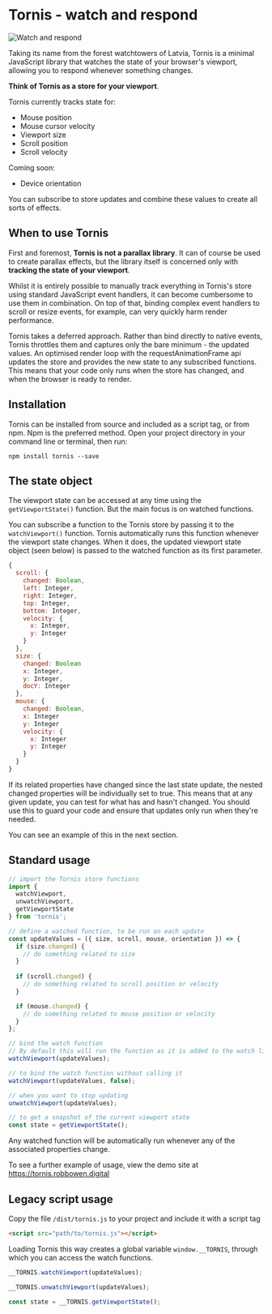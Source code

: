 # Tornis - watch and respond

![Watch and respond](https://tornis.robbowen.digital/icon.png)

Taking its name from the forest watchtowers of Latvia, Tornis is a minimal JavaScript library that watches the state of your browser's viewport, allowing you to respond whenever something changes. 

__Think of Tornis as a store for your viewport__.

Tornis currently tracks state for:

* Mouse position
* Mouse cursor velocity
* Viewport size
* Scroll position
* Scroll velocity

Coming soon:
* Device orientation

You can subscribe to store updates and combine these values to create all sorts of effects.

## When to use Tornis

First and foremost, __Tornis is not a parallax library__. It can of course be used to create parallax effects, but the library itself is concerned only with __tracking the state of your viewport__.

Whilst it is entirely possible to manually track everything in Tornis's store using standard JavaScript event handlers, it can become cumbersome to use them in combination. On top of that, binding complex event handlers to scroll or resize events, for example, can very quickly harm render performance.

Tornis takes a deferred approach. Rather than bind directly to native events, Tornis throttles them and captures only the bare minimum - the updated values. An optimised render loop with the requestAnimationFrame api updates the store and provides the new state to any subscribed functions. This means that your code only runs when the store has changed, and when the browser is ready to render.

## Installation
Tornis can be installed from source and included as a script tag, or from npm. Npm is the preferred method. Open your project directory in your command line or terminal, then run:

```
npm install tornis --save
```

## The state object
The viewport state can be accessed at any time using the `getViewportState()` function. But the main focus is on watched functions.

You can subscribe a function to the Tornis store by passing it to the `watchViewport()` function. Tornis automatically runs this function whenever the viewport state changes. When it does, the updated viewport state object (seen below) is passed to the watched function as its first parameter.

``` javascript
{
  scroll: {
    changed: Boolean,
    left: Integer,
    right: Integer,
    top: Integer,
    bottom: Integer,
    velocity: {
      x: Integer,
      y: Integer
    }
  },
  size: {
    changed: Boolean
    x: Integer,
    y: Integer,
    docY: Integer
  },
  mouse: {
    changed: Boolean,
    x: Integer
    y: Integer
    velocity: {
      x: Integer
      y: Integer
    }
  }
}
```

If its related properties have changed since the last state update, the nested changed properties will be individually set to true. This means that at any given update, you can test for what has and hasn't changed. You should use this to guard your code and ensure that updates only run when they're needed.

You can see an example of this in the next section.

## Standard usage
``` javascript
// import the Tornis store functions
import { 
  watchViewport, 
  unwatchViewport, 
  getViewportState
} from 'tornis';

// define a watched function, to be run on each update
const updateValues = ({ size, scroll, mouse, orientation }) => {
  if (size.changed) {
    // do something related to size
  }
  
  if (scroll.changed) {
    // do something related to scroll position or velocity
  }

  if (mouse.changed) {
    // do something related to mouse position or velocity
  }
};

// bind the watch function
// By default this will run the function as it is added to the watch list
watchViewport(updateValues);

// to bind the watch function without calling it
watchViewport(updateValues, false);

// when you want to stop updating
unwatchViewport(updateValues);

// to get a snapshot of the current viewport state
const state = getViewportState();
```

Any watched function will be automatically run whenever any of the associated properties change.

To see a further example of usage, view the demo site at https://tornis.robbowen.digital

## Legacy script usage
Copy the file `/dist/tornis.js` to your project and include it with a script tag

``` html
<script src="path/to/tornis.js"></script>
```

Loading Tornis this way creates a global variable `window.__TORNIS`, through which you can access the watch functions.

``` javascript
__TORNIS.watchViewport(updateValues);

__TORNIS.unwatchViewport(updateValues);

const state = __TORNIS.getViewportState();
```